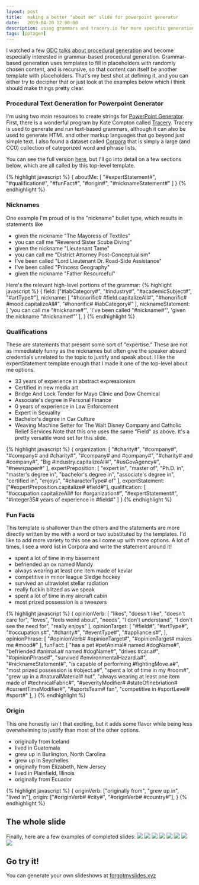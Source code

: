 ```yaml
---
layout: post
title:  making a better "about me" slide for powerpoint generator
date:   2019-04-20 12:00:00
description: using grammars and tracery.io for more specific generation
tags: [pptxgen]
---
```


I watched a few [GDC talks about procedural generation](https://www.youtube.com/watch?v=WumyfLEa6bU) and become especially interested in grammar-based procedural generation. Grammar-based generation uses templates to fill in placeholders with randomly chosen content, and is recursive, so that content can itself be another template with placeholders. That's my best shot at defining it, and you can either try to decipher that or just look at the examples below which i think should make things pretty clear.

### Procedural Text Generation for Powerpoint Generator
I'm using two main resources to create strings for [PowerPoint Generator](https://pptx.pc.codes/). First, there is a wonderful program by Kate Compton called [Tracery](http://tracery.io/). Tracery is used to generate and run text-based grammars, although it can also be used to generate HTML and other markup languages that go beyond just simple text. I also found a dataset called [Corpora](https://github.com/dariusk/corpora) that is simply a large (and CC0) collection of categorized word and phrase lists.

You can see the full version [here](https://github.com/pricecomstock/pptxgen/blob/master/slidegen/sources/grammar/grammar.js), but I'll go into detail on a few sections below, which are all called by this top-level template.

{% highlight javascript %}
{
  aboutMe: [
    "#expertStatement#",
    "#qualification#",
    "#funFact#",
    "#origin#",
    "#nicknameStatement#"
  ]
}
{% endhighlight %}

### Nicknames
One example I'm proud of is the "nickname" bullet type, which results in statements like 
* given the nickname "The Mayoress of Textiles"
* you can call me "Reverend Sister Scuba Diving"
* given the nickname "Lieutenant Tame"
* you can call me "District Attorney Post-Conceptualism"
* I've been called "Lord Lieutenant Dr. Road-Side Assistance"
* I've been called "Princess Geography"
* given the nickname "Father Resourceful"

Here's the relevant high-level portions of the grammar:
{% highlight javascript %}
{
  field: ["#iabCategory#", "#industry#", "#academicSubject#", "#artType#"],
  nickname: [
    "#honorific# #field.capitalizeAll#",
    "#honorific# #mood.capitalizeAll#",
    "#honorific# #iabCategory#"
  ],
  nicknameStatement: [
    'you can call me "#nickname#"',
    'I\'ve been called "#nickname#"',
    'given the nickname "#nickname#"'
  ],
}
{% endhighlight %}

### Qualifications
These are statements that present some sort of "expertise." These are not as immediately funny as the nicknames but often give the speaker absurd credentials unrelated to the topic to justify and speak about. I like the expertStatement template enough that I made it one of the top-level about me options.
* 33 years of experience in abstract expressionism
* Certified in new media art
* Bridge And Lock Tender for Mayo Clinic and Dow Chemical
* Associate's degree in Personal Finance
* 0 years of experience in Law Enforcement
* Expert in Sexuality
* Bachelor's degree in Car Culture
* Weaving Machine Setter for The Walt Disney Company and Catholic Relief Services
Note that this one uses the same "Field" as above. It's a pretty versatile word set for this slide.

{% highlight javascript %}
{
  organization: [
    "#charity#",
    "#company#",
    "#company# and #charity#",
    "#company# and #company#",
    "#charity# and #company#",
    "Big #industry.capitalizeAll#",
    "#usGovAgency#",
    "#newspaper#"
  ],
  expertPreposition: [
    "expert in",
    "master of",
    "Ph.D. in",
    "master's degree in",
    "bachelor's degree in",
    "associate's degree in",
    "certified in",
    "enjoys",
    "#characterType# of"
  ],
  expertStatement: ["#expertPreposition.capitalize# #field#"],
  qualification: [
    "#occupation.capitalizeAll# for #organization#",
    "#expertStatement#",
    "#integer35# years of experience in #field#"
  ]
}
{% endhighlight %}

### Fun Facts
This template is shallower than the others and the statements are more directly written by me with a word or two substituted by the templates. I'd like to add more variety to this one as I come up with more options. A lot of times, I see a word list in Corpora and write the statement around it!
* spent a lot of time in my basement
* befriended an ox named Mandy
* always wearing at least one item made of kevlar
* competitive in minor league Sledge hockey
* survived an ultraviolet stellar radiation
* really fuckin blitzed as we speak
* spent a lot of time in my aircraft cabin
* most prized possession is a tweezers

{% highlight javascript %}
{
  opinionVerb: [
    "likes",
    "doesn't like",
    "doesn't care for",
    "loves",
    "feels weird about",
    "needs",
    "I don't understand",
    "I don't see the need for",
    "really enjoys"
  ],
  opinionTarget: [
    "#field#",
    "#artType#",
    "#occupation.s#",
    "#charity#",
    "#eventType#",
    "#appliance.s#",
  ],
  opinionPhrase: [
    "#opinionVerb# #opinionTarget#",
    "#opinionTarget# makes me #mood#"
  ],
  funFact: [
    "has a pet #petAnimal# named #dogName#",
    "befriended #animal.a# named #dogName#",
    "drives #car.a#",
    "#opinionPhrase#",
    "survived #environmentalHazard.a#",
    "#nicknameStatement#",
    "is capable of performing #fightingMove.a#",
    "most prized possession is #object.a#",
    "spent a lot of time in my #room#",
    "grew up in a #naturalMaterial# hut",
    "always wearing at least one item made of #technicalFabric#",
    "#severityModifier# #stateOfInebriation# #currentTimeModifier#",
    "#sportsTeam# fan",
    "competitive in #sportLevel# #sport#"
  ],
}
{% endhighlight %}

### Origin
This one honestly isn't that exciting, but it adds some flavor while being less overwhelming to justify than most of the other options.
* originally from Iceland
* lived in Guatemala
* grew up in Burlington, North Carolina
* grew up in Seychelles
* originally from Elizabeth, New Jersey
* lived in Plainfield, Illinois
* originally from Ecuador

{% highlight javascript %}
{
  originVerb: ["originally from", "grew up in", "lived in"],
  origin: ["#originVerb# #city#", "#originVerb# #country#"],
}
{% endhighlight %}

## The whole slide
Finally, here are a few examples of completed slides:
<img class="fullimg" src="/img/2019/pptx-about-me-slide-samples/2019-04-20-131401_988x552_scrot.png">
<img class="fullimg" src="/img/2019/pptx-about-me-slide-samples/2019-04-20-131448_985x552_scrot.png">
<img class="fullimg" src="/img/2019/pptx-about-me-slide-samples/2019-04-20-131516_986x548_scrot.png">
<img class="fullimg" src="/img/2019/pptx-about-me-slide-samples/2019-04-20-131655_988x553_scrot.png">
<img class="fullimg" src="/img/2019/pptx-about-me-slide-samples/2019-04-20-131741_986x551_scrot.png">
<img class="fullimg" src="/img/2019/pptx-about-me-slide-samples/2019-04-20-131916_981x550_scrot.png">
<img class="fullimg" src="/img/2019/pptx-about-me-slide-samples/2019-04-20-132008_985x550_scrot.png">
<img class="fullimg" src="/img/2019/pptx-about-me-slide-samples/2019-04-20-132055_990x551_scrot.png">

## Go try it!
You can generate your own slideshows at [forgotmyslides.xyz](https://forgotmyslides.xyz)